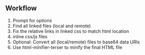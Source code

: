 ## Workflow

1. Prompt for options
2. Find all linked files (local and remote)
3. Fix the relative links in linked css to match html location
4. inline css/js files
5. Optional: Convert all (local/remote) files to base64 data URIs
6. Use html-minifier-terser to minify the final HTML file